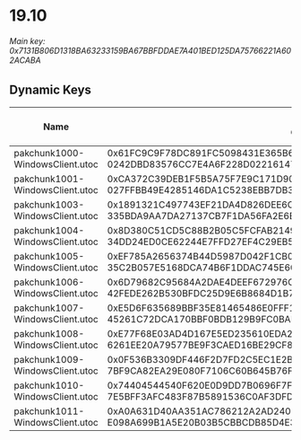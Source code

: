 # 19.10

###### *Main key: 0x7131B806D1318BA63233159BA67BBFDDAE7A401BED125DA75766221A602ACABA*

## Dynamic Keys

| Name                              | Key</br>GUID                                                                                            | High Res Textures |
|-----------------------------------|---------------------------------------------------------------------------------------------------------|-------------------|
| pakchunk1000-WindowsClient.utoc   | 0x61FC9C9F78DC891FC5098431E365B618CCCCA77A40DEB81B2FA5A7566252B714</br>0242DBD83576CC7E4A6F228D02216147 | ❌                 |
| pakchunk1001-WindowsClient.utoc   | 0xCA372C39DEB1F5B5A75F7E9C171D90DFFCE01EB0AB9EE5B08AE65EC6B75C33CB</br>027FFBB49E4285146DA1C5238EBB7DB3 | ❌                 |
| pakchunk1003-WindowsClient.utoc   | 0x1891321C497743EF21DA4D826DEE6C7C6D6534B9971D2B6CDE7FB44181F82A38</br>335BDA9AA7DA27137CB7F1DA56FA2E6B | ❌                 |
| pakchunk1004-WindowsClient.utoc   | 0x8D380C51CD5C88B2B05C5FCFAB214997AB3D230E525D81CA8924E1390846E531</br>34DD24ED0CE62244E7FFD27EF4C29EB5 | ❌                 |
| pakchunk1005-WindowsClient.utoc   | 0xEF785A2656374B44D5987D042F1CB0EA9E45CC546B2135AA3A6A1B1FD17632AF</br>35C2B057E5168DCA74B6F1DDAC745E60 | ❌                 |
| pakchunk1006-WindowsClient.utoc   | 0x6D79682C95684A2DAE4DEEF672976C07CA409943CACE6C703C2D863E11C55619</br>42FEDE262B530BFDC25D9E6B8684D1B7 | ❌                 |
| pakchunk1007-WindowsClient.utoc   | 0xE5D6F635689BBF35E81465486E0FFF1E494BC31B8650558EEED2863D2B4E3365</br>45261C72DCA170BBF0BDB129B9FC0BAF | ❌                 |
| pakchunk1008-WindowsClient.utoc   | 0xE77F68E03AD4D167E5ED235610EDA29BCFD96282FB08124EBF3FB784DD1C7390</br>6261EE20A79577BE9F3CAED16BE29CF8 | ❌                 |
| pakchunk1009-WindowsClient.utoc   | 0x0F536B3309DF446F2D7FD2C5EC1E2BEEB439DCCDA70AD3EFDB9AA3C36D93F4C4</br>7BF9CA82EA29E080F7106C60B645B76F | ❌                 |
| pakchunk1010-WindowsClient.utoc   | 0x74404544540F620E0D9DD7B0696F7FAC40E95B437C54587BB2B4D90E7D1A7A31</br>7E5BFF3AFC483F87B5891536C0AF3DFD | ❌                 |
| pakchunk1011-WindowsClient.utoc   | 0xA0A631D40AA351AC786212A2AD24037B205240D9129842834BBABE53FE0AB335</br>E098A699B1A5E20B03B5CBBCDB85D4E3 | ❌                 |
